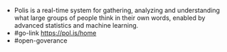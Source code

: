- Polis is a real-time system for gathering, analyzing and understanding what large groups of people think in their own words, enabled by advanced statistics and machine learning.
- #go-link https://pol.is/home
- #open-goverance 